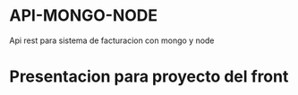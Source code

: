 # API-MONGO-NODE
Api rest para sistema de facturacion con mongo y node
<h1> Presentacion para proyecto del front <h1>
